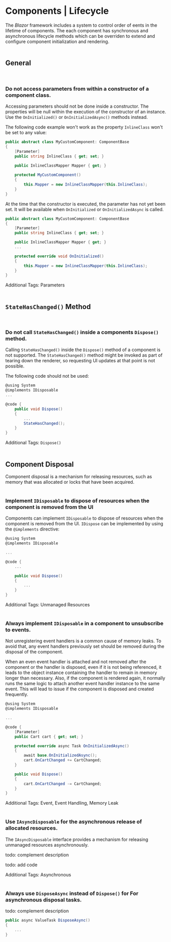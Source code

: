 # Components | Lifecycle

The _Blazor_ framework includes a system to control order of eents in the lifetime of components. The each component has synchronous and asynchronous lifecycle methods which 
can be overriden to extend and configure component initialization and rendering.
<br><br>

## General
<br>

### Do not access parameters from within a constructor of a component class.

Accessing parameters should not be done inside a constructor. The properties will be null within the execution of the constructor of an instance. Use the `OnInitialized()` 
or `OnInitializedAsync()` methods instead.

The following code example won't work as the property `InlineClass` won't be set to any value:

```csharp
public abstract class MyCustomComponent: ComponentBase
{
	[Parameter]
	public string InlineClass { get; set; }
	
	public InlineClassMapper Mapper { get; }

	protected MyCustomComponent()
	{
		this.Mapper = new InlineClassMapper(this.InlineClass);
	}
}
```

At the time that the constructor is executed, the parameter has not yet been set. It will be available when `OnInitialized` or `OnInitializedAsync` is called.

```csharp
public abstract class MyCustomComponent: ComponentBase
{
	[Parameter]
	public string InlineClass { get; set; }

	public InlineClassMapper Mapper { get; }
	...

	protected override void OnInitialized()
	{
		this.Mapper = new InlineClassMapper(this.InlineClass);
	}
}
```

Additional Tags: Parameters
<br><br>


## `StateHasChanged()` Method
<br>

### Do not call `StateHasChanged()` inside a components `Dispose()` method.

Calling `StateHasChanged()` inside the `Dispose()` method of a component is not supported. The `StateHasChanged()` method might be invoked as part of
tearing down the renderer, so requesting UI updates at that point is not possible.

The following code should not be used:

```csharp
@using System
@implements IDisposable
...

@code { 
	public void Dispose()
	{
		...
		StateHasChanged();
	}
}
```

Additional Tags: `Dispose()`
<br><br>


## Component Disposal
Component disposal is a mechanism for releasing resources, such as memory that was allocated or locks that have been acquired.
<br><br>


### Implement `IDisposable` to dispose of resources when the component is removed from the UI

Components can implement `IDisposable` to dispose of resources when the component is removed from the UI. `IDispose` can be implemented by using the `@implements` directive:

```csharp
@using System
@implements IDisposable

...

@code {
	...

	public void Dispose()
	{
		... 
	}
}
```

Additional Tags: Unmanaged Resources
<br><br>


### Always implement `IDisposable` in a component to unsubscribe to events.

Not unregistering event handlers is a common cause of memory leaks. To avoid that, any event handlers previously set should be removed during the disposal of the component.

When an even event handler is attached and not removed after the component or the handler is disposed, even if it is not being referenced, it leads to the object instance
containing the handler to remain in memory longer than necessary. Also, if the component is rendered again, it normally runs the same logic to attach another event handler 
instance to the same event. This will lead to issue if the component is disposed and created frequently.

```csharp
@using System
@implements IDisposable

...

@code {
    [Parameter]
    public Cart cart { get; set; }

    protected override async Task OnInitializedAsync()
    {
        await base.OnInitializedAsync();
        cart.OnCartChanged += CartChanged;
    }

    public void Dispose()
    {
        cart.OnCartChanged -= CartChanged;
    }
}
```

Additional Tags: Event, Event Handling, Memory Leak
<br><br>


### Use `IAsyncDisposable` for the asynchronous release of allocated resources.

The `IAsyncDisposable` interface provides a mechanism for releasing unmanaged resources asynchronously.

todo: complement description

todo: add code

Additional Tags: Asynchronous
<br><br>


### Always use `DisposeAsync` instead of `Dispose()` for For asynchronous disposal tasks.

todo: complement description

```csharp
public async ValueTask DisposeAsync()
{
    ...
}
```

<br><br>